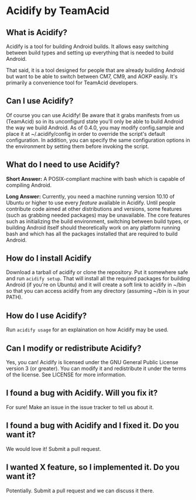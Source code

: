 # Acidify by TeamAcid
## What is Acidify?
Acidify is a tool for building Android builds. It allows easy switching between build types and setting up everything that is needed to build Android.

That said, it is a tool designed for people that are already building Android but want to be able to switch between CM7, CM9, and AOKP easily. It's primarily a convenience tool for TeamAcid developers.
## Can I use Acidify?
Of course you can use Acidify! Be aware that it grabs manifests from us (TeamAcid) so in its unconfigurd state you'll only be able to build Android the way we build Android. 
As of 0.4.0, you may modify config.sample and place it at ~/.acidify/config in order to override the script's default configuration. In addition, you can specify the same configuration options in the environment by setting them before invoking the script.
## What do I need to use Acidify?
**Short Answer:** A POSIX-compliant machine with bash which is capable of compiling Android.

**Long Answer:** Currently, you need a machine running version 10.10 of Ubuntu or higher to use every *feature* available in Acidify. Until people contribute code aimed at other distributions and versions, some features (such as grabbing needed packages) may be unavailable. The core features such as initializing the build environment, switching between build types, or building Android itself should theoretically work on any platform running bash and which has all the packages installed that are required to build Android.
## How do I install Acidify
Download a tarball of acidify or clone the repository. Put it somewhere safe and run <code>acidify setup</code>. That will install all the required packages for building Android (if you're on Ubuntu) and it will create a soft link to acidify in ~/bin so that you can access acidify from any directory (assuming ~/bin is in your PATH).
## How do I use Acidify?
Run <code>acidify usage</code> for an explaination on how Acidify may be used.
## Can I modify or redistribute Acidify?
Yes, you can! Acidify is licensed under the GNU General Public License version 3 (or greater). You can modify it and redistribute it under the terms of the license.
See LICENSE for more information.
## I found a bug with Acidify. Will you fix it?
For sure! Make an issue in the issue tracker to tell us about it.
## I found a bug with Acidify and I fixed it. Do you want it?
We would love it! Submit a pull request.
## I wanted X feature, so I implemented it. Do you want it?
Potentially. Submit a pull request and we can discuss it there.
